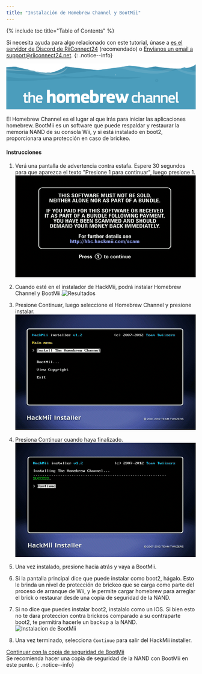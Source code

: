 ```yaml
---
title: "Instalación de Homebrew Channel y BootMii"
---
```


{% include toc title="Table of Contents" %}

Si necesita ayuda para algo relacionado con este tutorial, únase a [es el servidor de Discord de RiiConnect24](https://discord.gg/b4Y7jfD) (recomendado) o [Envíanos un email a support@riiconnect24.net](mailto:support@riiconnect24.net).
{: .notice--info}

![HBC Logo](/images/hbc.png)

El Homebrew Channel es el lugar al que irás para iniciar las aplicaciones homebrew. BootMii es un software que puede respaldar y restaurar la memoria NAND de su consola Wii, y si está instalado en boot2, proporcionara una protección en caso de brickeo.

#### Instrucciones

1. Verá una pantalla de advertencia contra estafa. Espere 30 segundos para que aparezca el texto "Presione 1 para continuar", luego presione 1. ![Scam Screen](/images/Wii/ScamScreen.png)

2. Cuando esté en el instalador de HackMii, podrá instalar Homebrew Channel y BootMii.![Resultados](/images/Wii/Results.png)

3. Presione Continuar, luego seleccione el Homebrew Channel y presione instalar. ![Instalar el Homebrew Channel](/images/Wii/InstallHomebrewChannel.png)

4. Presiona Continuar cuando haya finalizado. ![Instalación exitosa del Homebrew Channel](/images/Wii/SuccessHBC.png)

5. Una vez instalado, presione hacia atrás y vaya a BootMii.
6. Si la pantalla principal dice que puede instalar como boot2, hágalo. Esto le brinda un nivel de protección de brickeo que se carga como parte del proceso de arranque de Wii, y le permite cargar homebrew para arreglar el brick o restaurar desde una copia de seguridad de la NAND.
7. Si no dice que puedes instalar boot2, instalalo como un IOS. Si bien esto no te dara proteccion contra brickeos comparado a su contraparte boot2, te permitira hacerle un backup a la NAND. ![Instalacion de BootMii](/images/Wii/InstallBootMii.jpg)

8. Una vez terminado, selecciona `Continue` para salir del HackMii installer.

[ Continuar con la copia de seguridad de BootMii ](bootmii) <br> Se recomienda hacer una copia de seguridad de la NAND con BootMii en este punto.
{: .notice--info}
